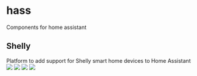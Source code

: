 # hass
Components for home assistant
## Shelly
Platform to add support for Shelly smart home devices to Home Assistant
![](https://raw.githubusercontent.com/StyraHem/hass/master/screenshots/List.PNG)
![](https://raw.githubusercontent.com/StyraHem/hass/master/screenshots/RGB.PNG)
![](https://raw.githubusercontent.com/StyraHem/hass/master/screenshots/Effects.PNG)
![](https://raw.githubusercontent.com/StyraHem/hass/master/screenshots/White.PNG)
